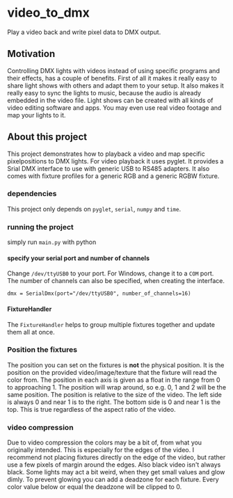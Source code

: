 # video_to_dmx
Play a video back and write pixel data to DMX output.

## Motivation

Controlling DMX lights with videos instead of using specific programs and their effects, has a couple of benefits. First of all it makes it really easy to share light shows with others and adapt them to your setup. It also makes it really easy to sync the lights to music, because the audio is already embedded in the video file. Light shows can be created with all kinds of video editing software and apps. You may even use real video footage and map your lights to it.

## About this project

This project demonstrates how to playback a video and map specific pixelpositions to DMX lights. For video playback it uses pyglet. It provides a Srial DMX interface to use with generic USB to RS485 adapters. It also comes with fixture profiles for a generic RGB and a generic RGBW fixture. 

### dependencies

This project only depends on `pyglet`, `serial`, `numpy` and  `time`.

### running the project

simply run `main.py` with python


#### specify your serial port and number of channels

Change `/dev/ttyUSB0` to your port. For Windows, change it to a `COM` port.
The number of channels can also be specified, when creating the interface.

`dmx = SerialDmx(port="/dev/ttyUSB0", number_of_channels=16)`

#### FixtureHandler

The `FixtureHandler` helps to group multiple fixtures together and update them all at once.

### Position the fixtures

The position you can set on the fixtures is **not** the physical position. It is the position on the provided video/image/texture that the fixture will read the color from. The position in each axis is given as a float in the range from 0 to approaching 1. The position will wrap around, so e.g. 0, 1 and 2 will be the same position. The position is relative to the size of the video. The left side is always 0 and near 1 is to the right. The bottom side is 0 and near 1 is the top. This is true regardless of the aspect ratio of the video.

### video compression

Due to video compression the colors may be a bit of, from what you originally intended. This is especially for the edges of the video. I recommend not placing fixtures directly on the edge of the video, but rather use a few pixels of margin around the edges. Also black video isn't always black. Some lights may act a bit weird, when they get small values and glow dimly. To prevent glowing you can add a deadzone for each fixture. Every color value below or equal the deadzone will be clipped to 0.


